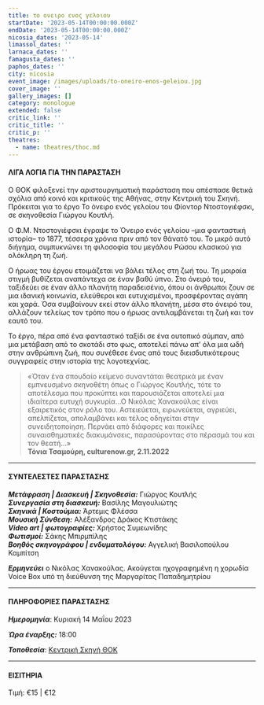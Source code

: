```yaml
---
title: το ονειρο ενος γελοιου
startDate: '2023-05-14T00:00:00.000Z'
endDate: '2023-05-14T00:00:00.000Z'
nicosia_dates: '2023-05-14'
limassol_dates: ''
larnaca_dates: ''
famagusta_dates: ''
paphos_dates: ''
city: nicosia
event_image: /images/uploads/to-oneiro-enos-geleiou.jpg
cover_image: ''
gallery_images: []
category: monologue
extended: false
critic_link: ''
critic_title: ''
critic_p: ''
theatres:
  - name: theatres/thoc.md
---
```


#### ΛΙΓΑ ΛΟΓΙΑ ΓΙΑ ΤΗΝ ΠΑΡΑΣΤΑΣΗ

Ο ΘΟΚ φιλοξενεί την αριστουργηματική παράσταση που απέσπασε θετικά σχόλια από κοινό και κριτικούς της Αθήνας, στην Κεντρική του Σκηνή. Πρόκειται για το έργο Το όνειρο ενός γελοίου του Φίοντορ Ντοστογιέφσκι, σε σκηνοθεσία Γιώργου Κουτλή.

Ο Φ.Μ. Ντοστογιέφσκι έγραψε το Όνειρο ενός γελοίου –μια φανταστική ιστορία– το 1877, τέσσερα χρόνια πριν από τον θάνατό του. Το μικρό αυτό διήγημα, συμπυκνώνει τη φιλοσοφία του μεγάλου Ρώσου κλασικού για ολόκληρη τη ζωή.

Ο ήρωας του έργου ετοιμάζεται να βάλει τέλος στη ζωή του. Τη μοιραία στιγμή βυθίζεται αναπάντεχα σε έναν βαθύ ύπνο. Στο όνειρό του, ταξιδεύει σε έναν άλλο πλανήτη παραδεισένιο, όπου οι άνθρωποι ζουν σε μια ιδανική κοινωνία, ελεύθεροι και ευτυχισμένοι, προσφέροντας αγάπη και χαρά. Όσα συμβαίνουν εκεί στον άλλο πλανήτη, μέσα στο όνειρό του, αλλάζουν τελείως τον τρόπο που ο ήρωας αντιλαμβάνεται τη ζωή και τον εαυτό του.

Το έργο, πέρα από ένα φανταστικό ταξίδι σε ένα ουτοπικό σύμπαν, από μια μετάβαση από το σκοτάδι στο φως, αποτελεί πάνω απ’ όλα μια ωδή στην ανθρώπινη ζωή, που συνέθεσε ένας από τους διεισδυτικότερους συγγραφείς στην ιστορία της λογοτεχνίας.

> «Όταν ένα σπουδαίο κείμενο συναντάται θεατρικά με έναν εμπνευσμένο σκηνοθέτη όπως ο Γιώργος Κουτλής, τότε το αποτέλεσμα που προκύπτει και παρουσιάζεται αποτελεί μια ιδιαίτερα ευτυχή συγκυρία...Ο Νικόλας Χανακούλας είναι εξαιρετικός στον ρόλο του. Αστειεύεται, ειρωνεύεται, αγριεύει, απελπίζεται, απολαμβάνει και τέλος οδηγείται στην συνειδητοποίηση. Περνάει από διάφορες και ποικίλες συναισθηματικές διακυμάνσεις, παρασύροντας στο πέρασμά του και τον θεατή...»\
> **Τόνια Τσαμούρη, culturenow.gr, 2.11.2022**

***

#### ΣΥΝΤΕΛΕΣΤΕΣ ΠΑΡΑΣΤΑΣΗΣ

***Μετάφραση | Διασκευή | Σκηνοθεσία:*** Γιώργος Κουτλής\
***Συνεργασία στη διασκευή:*** Βασίλης Μαγουλιώτης\
***Σκηνικά | Κοστούμια:*** Άρτεμις Φλέσσα\
***Μουσική Σύνθεση:*** Αλέξανδρος Δράκος Κτιστάκης\
***Video art | φωτογραφίες:*** Χρήστος Συμεωνίδης\
***Φωτισμοί:*** Σάκης Μπιρμπίλης\
***Βοηθός σκηνογράφου | ενδυματολόγου:*** Αγγελική Βασιλοπούλου Καμπίτση

***Ερμηνεύει*** ο Νικόλας Χανακούλας. Ακούγεται ηχογραφημένη η χορωδία Voice Box υπό τη διεύθυνση της Μαργαρίτας Παπαδημητρίου

***

#### ΠΛΗΡΟΦΟΡΙΕΣ ΠΑΡΑΣΤΑΣΗΣ

***Ημερομηνία***: Κυριακή 14 Μαΐου 2023

***Ώρα έναρξης:*** 18:00

***Τοποθεσία***: [Κεντρική Σκηνή ΘΟΚ](?#map "")

***

#### ΕΙΣΙΤΗΡΙΑ

Τιμή: €15 | €12 
